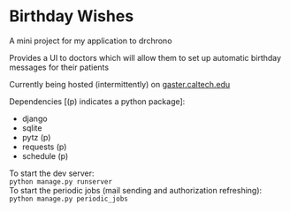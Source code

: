# Birthday Wishes
A mini project for my application to drchrono

Provides a UI to doctors which will allow them to set up automatic birthday messages for their patients

Currently being hosted (intermittently) on [gaster.caltech.edu](http://gaster.caltech.edu)

Dependencies [(p) indicates a python package]:
* django  
* sqlite  
* pytz (p)  
* requests (p)  
* schedule (p)  


To start the dev server:  
`python manage.py runserver`  
To start the periodic jobs (mail sending and authorization refreshing):  
`python manage.py periodic_jobs`  
